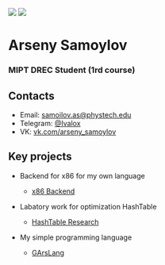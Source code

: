 <p align="left">
    <img src="https://img.shields.io/badge/Age-18-blue" />
    <img src="https://img.shields.io/badge/Languages-English%20%26%20Russian-red" />
</p>

<h1 align="left">Arseny Samoylov </h1>
<h3 align="left">MIPT DREC Student (1rd course)</h3>

## Contacts
* Email: [samoilov.as@phystech.edu](mailto:samoilov.as@phystech.edu)
* Telegram: [@Ivalox](https://telegram.me/ivalox)
* VK: [vk.com/arseny_samoylov](https://vk.com/arseny_samoylov)

## Key projects
* Backend for x86 for my own language
  * [x86 Backend](https://github.com/ArsenySamoylov/SecondSemester/tree/master/x86BackEnd) 

* Labatory work for optimization HashTable
  * [HashTable Research](https://github.com/ArsenySamoylov/SecondSemester/tree/master/HashTable)

* My simple programming language
  * [GArsLang](https://github.com/ArsenySamoylov/Lang.git) 
